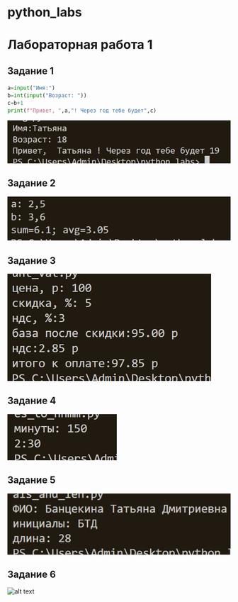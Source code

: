 # python_labs

# Лабораторная работа 1
## Задание 1
```python
a=input("Имя:")
b=int(input("Возраст: "))
c=b+1
print(f"Привет, ",a,"! Через год тебе будет",c)
```
![alt text](image/01.png)
## Задание 2

![alt text](image/02.png)
## Задание 3

![alt text](image/03.png)
## Задание 4

![alt text](image/04.png)
## Задание 5

![alt text](image/05.png)
## Задание 6

![alt text](image/06.png)